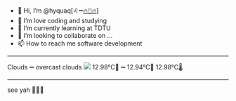 - 👋 Hi, I’m @hyquaq[♌➖[🔥🖱️🔥](https://hyquaq.github.io/hyquaq/index.html)]
- 👀 I’m love coding and studying
- 🌱 I’m currently learning at TDTU
- 💞️ I’m looking to collaborate on ...
- 📫 How to reach me software development
- ---
Clouds ➖ overcast clouds
![](http://openweathermap.org/img/wn/04d.png)
 12.98°C🥰 ➖ 12.94°C🧊  12.98°C🌡️
- ---
see yah 👋👋👋
